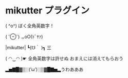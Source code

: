 # mikutter プラグイン
( ^o^) ぼく全角英数字！

( ˘⊖˘) .｡oO(ﾄﾞﾔｧ)

|mikutter| ┗(☋｀ )┓ 三

( ◠‿◠ )☛ 全角英数字は許せぬ おまえには消えてもらおう

▂▅▇█▓▒░(’ω’)░▒▓█▇▅▂うわあああ
